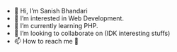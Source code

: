 - 👋 Hi, I’m Sanish Bhandari
- 👀 I’m interested in Web Development.
- 🌱 I’m currently learning PHP.
- 💞️ I’m looking to collaborate on (IDK interesting stuffs)
- 📫 How to reach me 📣

<!---
Sawniss/Sawniss is a ✨ special ✨ repository because its `README.md` (this file) appears on your GitHub profile.
You can click the Preview link to take a look at your changes.
--->
